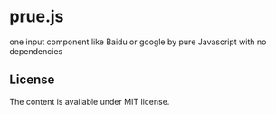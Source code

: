 # prue.js
one input component like Baidu or google by pure Javascript with no dependencies

## License
The content is available under MIT license.
